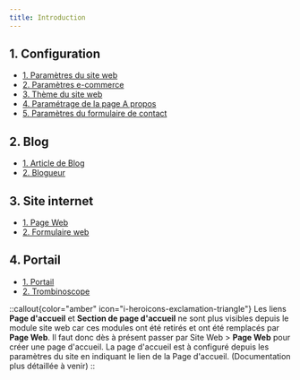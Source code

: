 ```yaml
---
title: Introduction
---
```


## 1. Configuration

- [1. Paramètres du site web](/dodock/fonctionnalites/site-web/parametres-site-web)
- [2. Paramètres e-commerce](/dokos/e-commerce/parametres)
- [3. Thème du site web](/dodock/fonctionnalites/site-web/theme-site-web)
- [4. Paramétrage de la page A propos](/dodock/fonctionnalites/site-web/pages-standard)
- [5. Paramètres du formulaire de contact](/dodock/fonctionnalites/site-web/pages-standard)

## 2. Blog

- [1. Article de Blog](/dodock/fonctionnalites/site-web/blog)
- [2. Blogueur](/dodock/fonctionnalites/site-web/blog)

## 3. Site internet

- [1. Page Web](/dodock/fonctionnalites/site-web/page-web)
- [2. Formulaire web](/dodock/fonctionnalites/site-web/formulaire-web)

## 4. Portail

- [1. Portail](/dodock/fonctionnalites/site-web/portail)
- [2. Trombinoscope](/dokos/lieu/portails)

::callout{color="amber" icon="i-heroicons-exclamation-triangle"}
Les liens **Page d'accueil** et **Section de page d'accueil** ne sont plus visibles depuis le module site web car ces modules ont été retirés et ont été remplacés par **Page Web**. Il faut donc dès à présent passer par Site Web > **Page Web** pour créer une page d'accueil.
La page d'accueil est à configuré depuis les paramètres du site en indiquant le lien de la Page d'accueil. (Documentation plus détaillée à venir)
::
